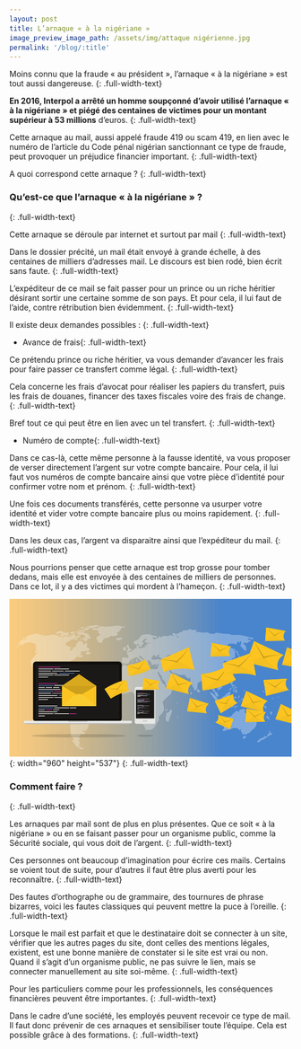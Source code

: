 ```yaml
---
layout: post
title: L’arnaque « à la nigériane »
image_preview_image_path: /assets/img/attaque nigérienne.jpg
permalink: '/blog/:title'
---
```


Moins connu que la fraude &laquo; au pr&eacute;sident &raquo;, l’arnaque &laquo; &agrave; la nig&eacute;riane &raquo; est tout aussi dangereuse.
{: .full-width-text}

**En 2016, Interpol a arr&ecirc;t&eacute; un homme soup&ccedil;onn&eacute; d’avoir utilis&eacute; l’arnaque &laquo; &agrave; la nig&eacute;riane &raquo; et pi&eacute;g&eacute; des centaines de victimes pour un montant sup&eacute;rieur &agrave; 53 millions** d’euros.
{: .full-width-text}

Cette arnaque au mail, aussi appel&eacute; fraude 419 ou scam 419, en lien avec le num&eacute;ro de l’article du Code p&eacute;nal nig&eacute;rian sanctionnant ce type de fraude, peut provoquer un pr&eacute;judice financier important.
{: .full-width-text}

A quoi correspond cette arnaque ?
{: .full-width-text}

### Qu’est-ce que l’arnaque &laquo; &agrave; la nig&eacute;riane &raquo; ?
{: .full-width-text}

Cette arnaque se d&eacute;roule par internet et surtout par mail
{: .full-width-text}

Dans le dossier pr&eacute;cit&eacute;, un mail &eacute;tait envoy&eacute; &agrave; grande &eacute;chelle, &agrave; des centaines de milliers d’adresses mail. Le discours est bien rod&eacute;, bien &eacute;crit sans faute.
{: .full-width-text}

L’exp&eacute;diteur de ce mail se fait passer pour un prince ou un riche h&eacute;ritier d&eacute;sirant sortir une certaine somme de son pays. Et pour cela, il lui faut de l’aide, contre r&eacute;tribution bien &eacute;videmment.
{: .full-width-text}

Il existe deux demandes possibles :
{: .full-width-text}

* Avance de frais{: .full-width-text}

Ce pr&eacute;tendu prince ou riche h&eacute;ritier, va vous demander d’avancer les frais pour faire passer ce transfert comme l&eacute;gal.
{: .full-width-text}

Cela concerne les frais d’avocat pour r&eacute;aliser les papiers du transfert, puis les frais de douanes, financer des taxes fiscales voire des frais de change.
{: .full-width-text}

Bref tout ce qui peut &ecirc;tre en lien avec un tel transfert.
{: .full-width-text}

* Num&eacute;ro de compte{: .full-width-text}

Dans ce cas-l&agrave;, cette m&ecirc;me personne &agrave; la fausse identit&eacute;, va vous proposer de verser directement l’argent sur votre compte bancaire. Pour cela, il lui faut vos num&eacute;ros de compte bancaire ainsi que votre pi&egrave;ce d’identit&eacute; pour confirmer votre nom et pr&eacute;nom.
{: .full-width-text}

Une fois ces documents transf&eacute;r&eacute;s, cette personne va usurper votre identit&eacute; et vider votre compte bancaire plus ou moins rapidement.
{: .full-width-text}

Dans les deux cas, l’argent va disparaitre ainsi que l’exp&eacute;diteur du mail.
{: .full-width-text}

Nous pourrions penser que cette arnaque est trop grosse pour tomber dedans, mais elle est envoy&eacute;e &agrave; des centaines de milliers de personnes. Dans ce lot, il y a des victimes qui mordent &agrave; l’hame&ccedil;on.
{: .full-width-text}

![](/assets/img/mail.png){: width="960" height="537"}
{: .full-width-text}

### Comment faire ?
{: .full-width-text}

Les arnaques par mail sont de plus en plus pr&eacute;sentes. Que ce soit &laquo; &agrave; la nig&eacute;riane &raquo; ou en se faisant passer pour un organisme public, comme la S&eacute;curit&eacute; sociale, qui vous doit de l’argent.
{: .full-width-text}

Ces personnes ont beaucoup d’imagination pour &eacute;crire ces mails. Certains se voient tout de suite, pour d’autres il faut &ecirc;tre plus averti pour les reconna&icirc;tre.
{: .full-width-text}

Des fautes d’orthographe ou de grammaire, des tournures de phrase bizarres, voici les fautes classiques qui peuvent mettre la puce &agrave; l’oreille.
{: .full-width-text}

Lorsque le mail est parfait et que le destinataire doit se connecter &agrave; un site, v&eacute;rifier que les autres pages du site, dont celles des mentions l&eacute;gales, existent, est une bonne mani&egrave;re de constater si le site est vrai ou non. Quand il s’agit d’un organisme public, ne pas suivre le lien, mais se connecter manuellement au site soi-m&ecirc;me.
{: .full-width-text}

Pour les particuliers comme pour les professionnels, les cons&eacute;quences financi&egrave;res peuvent &ecirc;tre importantes.
{: .full-width-text}

Dans le cadre d’une soci&eacute;t&eacute;, les employ&eacute;s peuvent recevoir ce type de mail. Il faut donc pr&eacute;venir de ces arnaques et sensibiliser toute l’&eacute;quipe. Cela est possible gr&acirc;ce &agrave; des formations.
{: .full-width-text}